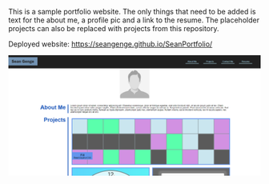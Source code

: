 This is a sample portfolio website. The only things that need to be added is text for the about me, a profile pic and a link to the resume. The placeholder projects can also be replaced with projects from this repository.

Deployed website: https://seangenge.github.io/SeanPortfolio/

![](./assets/websitepic.PNG)